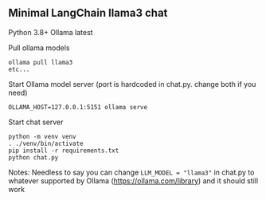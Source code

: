 ## Minimal LangChain llama3 chat

Python 3.8+
Ollama latest

Pull ollama models
```commandline
ollama pull llama3
etc...
```

Start Ollama model server (port is hardcoded in chat.py. change both if you need)
```commandline
OLLAMA_HOST=127.0.0.1:5151 ollama serve 
```

Start chat server
```commandline
python -m venv venv
. ./venv/bin/activate
pip install -r requirements.txt
python chat.py
```

Notes:
Needless to say you can change `LLM_MODEL = "llama3"` in chat.py to whatever supported by Ollama (https://ollama.com/library) and it should still work

